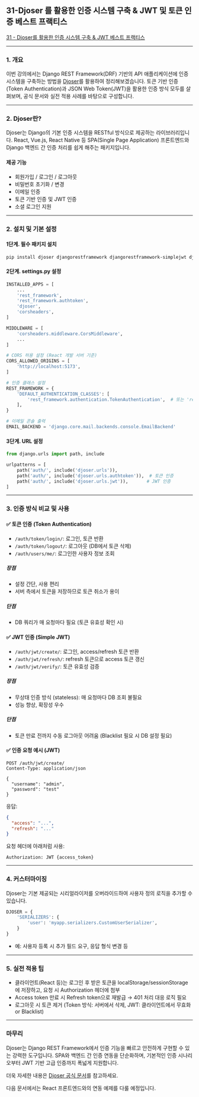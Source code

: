
## 31-Djoser 를 활용한 인증 시스템 구축 & JWT 및 토큰 인증 베스트 프랙티스




[31 - Djoser를 활용한 인증 시스템 구축 & JWT 베스트 프랙티스](https://youtu.be/QO8UyXWNg-k?list=PL-2EBeDYMIbTLulc9FSoAXhbmXpLq2l5t)





---
### 1. 개요


이번 강의에서는 Django REST Framework(DRF) 기반의 API 애플리케이션에 인증 시스템을 구축하는 방법을 [Djoser](https://djoser.readthedocs.io/en/latest/)를 활용하여 정리해보겠습니다. 토큰 기반 인증(Token Authentication)과 JSON Web Token(JWT)을 활용한 인증 방식 모두를 살펴보며, 공식 문서와 실전 적용 사례를 바탕으로 구성합니다.


---

### 2. Djoser란?

Djoser는 Django의 기본 인증 시스템을 RESTful 방식으로 제공하는 라이브러리입니다. React, Vue.js, React Native 등 SPA(Single Page Application) 프론트엔드와 Django 백엔드 간 인증 처리를 쉽게 해주는 패키지입니다. 

#### 제공 기능
- 회원가입 / 로그인 / 로그아웃
- 비밀번호 초기화 / 변경
- 이메일 인증
- 토큰 기반 인증 및 JWT 인증
- 소셜 로그인 지원


---

### 2. 설치 및 기본 설정

#### 1단계. 필수 패키지 설치

```bash
pip install djoser djangorestframework djangorestframework-simplejwt django-cors-headers
```

#### 2단계. settings.py 설정

```python
INSTALLED_APPS = [
    ...
    'rest_framework',
    'rest_framework.authtoken',
    'djoser',
    'corsheaders',
]

MIDDLEWARE = [
    'corsheaders.middleware.CorsMiddleware',
    ...
]

# CORS 허용 설정 (React 개발 서버 기준)
CORS_ALLOWED_ORIGINS = [
    'http://localhost:5173',
]

# 인증 클래스 설정
REST_FRAMEWORK = {
    'DEFAULT_AUTHENTICATION_CLASSES': [
        'rest_framework.authentication.TokenAuthentication',  # 또는 'rest_framework_simplejwt.authentication.JWTAuthentication'
    ],
}

# 이메일 콘솔 출력
EMAIL_BACKEND = 'django.core.mail.backends.console.EmailBackend'
```

#### 3단계. URL 설정

```python
from django.urls import path, include

urlpatterns = [
    path('auth/', include('djoser.urls')),
    path('auth/', include('djoser.urls.authtoken')),  # 토큰 인증
    path('auth/', include('djoser.urls.jwt')),       # JWT 인증
]
```


---

### 3. 인증 방식 비교 및 사용

#### ✅ 토큰 인증 (Token Authentication)
- `/auth/token/login/`: 로그인, 토큰 반환
- `/auth/token/logout/`: 로그아웃 (DB에서 토큰 삭제)
- `/auth/users/me/`: 로그인한 사용자 정보 조회

##### 장점
- 설정 간단, 사용 편리
- 서버 측에서 토큰을 저장하므로 토큰 취소가 용이

##### 단점
- DB 쿼리가 매 요청마다 필요 (토큰 유효성 확인 시)

#### ✅ JWT 인증 (Simple JWT)
- `/auth/jwt/create/`: 로그인, access/refresh 토큰 반환
- `/auth/jwt/refresh/`: refresh 토큰으로 access 토큰 갱신
- `/auth/jwt/verify/`: 토큰 유효성 검증

##### 장점
- 무상태 인증 방식 (stateless): 매 요청마다 DB 조회 불필요
- 성능 향상, 확장성 우수

##### 단점
- 토큰 만료 전까지 수동 로그아웃 어려움 (Blacklist 필요 시 DB 설정 필요)

#### ✅ 인증 요청 예시 (JWT)

```http
POST /auth/jwt/create/
Content-Type: application/json

{
  "username": "admin",
  "password": "test"
}
```

응답:
```json
{
  "access": "...",
  "refresh": "..."
}
```

요청 헤더에 아래처럼 사용:
```
Authorization: JWT {access_token}
```



---

### 4. 커스터마이징

Djoser는 기본 제공되는 시리얼라이저를 오버라이드하여 사용자 정의 로직을 추가할 수 있습니다.
```python
DJOSER = {
    'SERIALIZERS': {
        'user': 'myapp.serializers.CustomUserSerializer',
    }
}
```
- 예: 사용자 등록 시 추가 필드 요구, 응답 형식 변경 등




---

### 5. 실전 적용 팁

- 클라이언트(React 등)는 로그인 후 받은 토큰을 localStorage/sessionStorage에 저장하고, 요청 시 Authorization 헤더에 첨부
- Access token 만료 시 Refresh token으로 재발급 → 401 처리 대응 로직 필요
- 로그아웃 시 토큰 제거 (Token 방식: 서버에서 삭제, JWT: 클라이언트에서 무효화 or Blacklist)






---

### 마무리

Djoser는 Django REST Framework에서 인증 기능을 빠르고 안전하게 구현할 수 있는 강력한 도구입니다. SPA와 백엔드 간 인증 연동을 단순화하며, 기본적인 인증 시나리오부터 JWT 기반 고급 인증까지 폭넓게 지원합니다.

더욱 자세한 내용은 [Djoser 공식 문서](https://djoser.readthedocs.io/en/latest/)를 참고하세요. 

다음 문서에서는 React 프론트엔드와의 연동 예제를 다룰 예정입니다.

